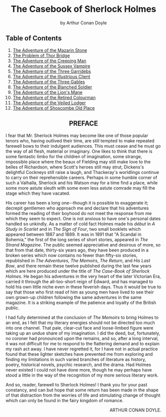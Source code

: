 <h1 align="center">
The Casebook of Sherlock Holmes
</h1>

<p align="center">
by Arthur Conan Doyle
</p>

## Table of Contents

1. [The Adventure of the Mazarin Stone](./The_Adventure_of_the_Mazarin_Stone.md)
1. [The Problem of Thor Bridge](./The_Problem_of_Thor_Bridge.md)
1. [The Adventure of the Creeping Man](./The_Adventure_of_the_Creeping_Man.md)
1. [The Adventure of the Sussex Vampire](./The_Adventure_of_the_Sussex_Vampire.md)
1. [The Adventure of the Three Garridebs](./The_Adventure_of_the_Three_Garridebs.md)
1. [The Adventure of the Illustrious Client](./The_Adventure_of_the_Illustrious_Client.md)
1. [The Adventure of the Three Gables](./The_Adventure_of_the_Three_Gables.md)
1. [The Adventure of the Blanched Soldier](./The_Adventure_of_the_Blanched_Soldier.md)
1. [The Adventure of the Lion's Mane](./The_Adventure_of_the_Lions_Mane.mdh)
1. [The Adventure of the Retired Colourman](./The_Adventure_of_the_Retired_Colourman.md)
1. [The Adventure of the Veiled Lodger](./The_Adventure_of_the_Veiled_Lodger.md)
1. [The Adventure of Shoscombe Old Place](./The_Adventure_of_Shoscombe_Old_Place.md)

<h2 align="center">
PREFACE
</h2>

I fear that Mr. Sherlock Holmes may become like one of those popular
tenors who, having outlived their time, are still tempted to make
repeated farewell bows to their indulgent audiences.  This must cease
and he must go the way of all flesh, material or imaginary.  One likes
to think that there is some fantastic limbo for the children of
imagination, some strange, impossible place where the beaux of Fielding
may still make love to the belles of Richardson, where Scott's heroes
still may strut, Dickens's delightful Cockneys still raise a laugh, and
Thackeray's worldlings continue to carry on their reprehensible
careers.  Perhaps in some humble corner of such a Valhalla, Sherlock
and his Watson may for a time find a place, while some more astute
sleuth with some even less astute comrade may fill the stage which they
have vacated.

His career has been a long one--though it is possible to exaggerate it;
decrepit gentlemen who approach me and declare that his adventures
formed the reading of their boyhood do not meet the response from me
which they seem to expect.  One is not anxious to have one's personal
dates handled so unkindly.  As a matter of cold fact Holmes made his
_début_ in _A Study in Scarlet_ and in _The Sign of Four_, two small
booklets which appeared between 1887 and 1889.  It was in 1891 that "A
Scandal in Bohemia," the first of the long series of short stories,
appeared in _The Strand Magazine_.  The public seemed appreciative and
desirous of more, so that from that date, thirty-six years ago, they
have been produced in a broken series which now contains no fewer than
fifty-six stories, republished in _The Adventures_, _The Memoirs_, _The
Return_, and _His Last Bow_, and there remain these twelve published
during the last few years which are here produced under the title of
_The Case-Book of Sherlock Holmes_.  He began his adventures in the
very heart of the later Victorian Era, carried it through the
all-too-short reign of Edward, and has managed to hold his own little
niche even in these feverish days.  Thus it would be true to say that
those who first read of him as young men have lived to see their own
grown-up children following the same adventures in the same magazine.
It is a striking example of the patience and loyalty of the British
public.

I had fully determined at the conclusion of _The Memoirs_ to bring
Holmes to an end, as I felt that my literary energies should not be
directed too much into one channel.  That pale, clear-cut face and
loose-limbed figure were taking up an undue share of my imagination.  I
did the deed, but, fortunately, no coroner had pronounced upon the
remains, and so, after a long interval, it was not difficult for me to
respond to the flattering demand and to explain my rash act away.  I
have never regretted it, for I have not in actual practice found that
these lighter sketches have prevented me from exploring and finding my
limitations in such varied branches of literature as history, poetry,
historical novels, psychic research, and the drama.  Had Holmes never
existed I could not have done more, though he may perhaps have stood a
little in the way of the recognition of my more serious literary work.

And so, reader, farewell to Sherlock Holmes!  I thank you for your past
constancy, and can but hope that some return has been made in the shape
of that distraction from the worries of life and stimulating change of
thought which can only be found in the fairy kingdom of romance.

<p align="right">
ARTHUR CONAN DOYLE.
</p>
